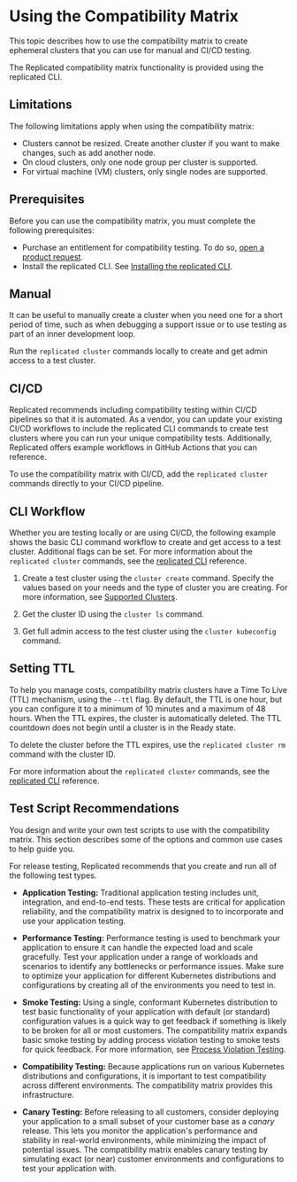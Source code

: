 # Using the Compatibility Matrix

This topic describes how to use the compatibility matrix to create ephemeral clusters that you can use for manual and CI/CD testing.

The Replicated compatibility matrix functionality is provided using the replicated CLI.

## Limitations

The following limitations apply when using the compatibility matrix:

- Clusters cannot be resized. Create another cluster if you want to make changes, such as add another node.
- On cloud clusters, only one node group per cluster is supported.
- For virtual machine (VM) clusters, only single nodes are supported.

## Prerequisites

Before you can use the compatibility matrix, you must complete the following prerequisites:

- Purchase an entitlement for compatibility testing. To do so, [open a product request](https://vendor.replicated.com/support?requestType=feature&productArea=vendor).
- Install the replicated CLI. See [Installing the replicated CLI](/reference/replicated-cli-installing).

## Manual

It can be useful to manually create a cluster when you need one for a short period of time, such as when debugging a support issue or to use testing as part of an inner development loop.

Run the `replicated cluster` commands locally to create and get admin access to a test cluster.  

## CI/CD

Replicated recommends including compatibility testing within CI/CD pipelines so that it is automated. As a vendor, you can update your existing CI/CD workflows to include the replicated CLI commands to create test clusters where you can run your unique compatibility tests. Additionally, Replicated offers example workflows in GitHub Actions that you can reference.

To use the compatibility matrix with CI/CD, add the `replicated cluster` commands directly to your CI/CD pipeline.

## CLI Workflow

Whether you are testing locally or are using CI/CD, the following example shows the basic CLI command workflow to create and get access to a test cluster. Additional flags can be set. For more information about the `replicated cluster` commands, see the [replicated CLI](replicated-cli-customer-create) reference. 

1. Create a test cluster using the `cluster create` command. Specify the values based on your needs and the type of cluster you are creating. For more information, see [Supported Clusters](testing-supported-clusters).

1. Get the cluster ID using the `cluster ls` command.

1. Get full admin access to the test cluster using the `cluster kubeconfig` command.

## Setting TTL

To help you manage costs, compatibility matrix clusters have a Time To Live (TTL) mechanism, using the `--ttl` flag. By default, the TTL is one hour, but you can configure it to a minimum of 10 minutes and a maximum of 48 hours. When the TTL expires, the cluster is automatically deleted. The TTL countdown does not begin until a cluster is in the Ready state.

To delete the cluster before the TTL expires, use the `replicated cluster rm` command with the cluster ID. 

For more information about the `replicated cluster` commands, see the [replicated CLI](replicated-cli-customer-create) reference.

## Test Script Recommendations

You design and write your own test scripts to use with the compatibility matrix. This section describes some of the options and common use cases to help guide you.

For release testing, Replicated recommends that you create and run all of the following test types.

- **Application Testing:** Traditional application testing includes unit, integration, and end-to-end tests. These tests are critical for application reliability, and the compatibility matrix is designed to to incorporate and use your application testing.

- **Performance Testing:** Performance testing is used to benchmark your application to ensure it can handle the expected load and scale gracefully. Test your application under a range of workloads and scenarios to identify any bottlenecks or performance issues. Make sure to optimize your application for different Kubernetes distributions and configurations by creating all of the environments you need to test in.

- **Smoke Testing:** Using a single, conformant Kubernetes distribution to test basic functionality of your application with default (or standard) configuration values is a quick way to get feedback if something is likely to be broken for all or most customers. The compatibility matrix expands basic smoke testing by adding process violation testing to smoke tests for quick feedback. For more information, see [Process Violation Testing](testing-process-violation).

- **Compatibility Testing:** Because applications run on various Kubernetes distributions and configurations, it is important to test compatibility across different environments. The compatibility matrix provides this infrastructure.

- **Canary Testing:** Before releasing to all customers, consider deploying your application to a small subset of your customer base as a _canary_ release. This lets you monitor the application's performance and stability in real-world environments, while minimizing the impact of potential issues. The compatibility matrix enables canary testing by simulating exact (or near) customer environments and configurations to test your application with.